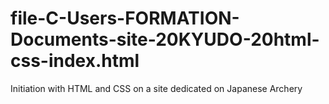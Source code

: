# file-C-Users-FORMATION-Documents-site-20KYUDO-20html-css-index.html
Initiation with HTML and CSS on a site dedicated on Japanese Archery
